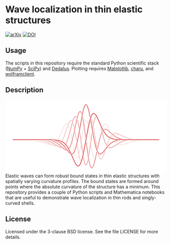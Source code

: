 # Wave localization in thin elastic structures

[![arXiv](https://shields.io/badge/arXiv-2306.07213-b31b1b)](https://arxiv.org/abs/2306.07213)
[![DOI](https://shields.io/badge/DOI-10.1103/PhysRevE.109.035001-946037)](https://doi.org/10.1103/PhysRevE.109.035001)

## Usage

The scripts in this repository require the standard Python
scientific stack ([NumPy][numpy] + [SciPy][scipy]) and
[Dedalus][dedalus].  Plotting requires [Matplotlib][mpl],
[charu][charu], and [wolframclient][wc].

## Description

<img align="right" src="https://raw.githubusercontent.com/manu-mannattil/assets/master/glwtes/repo.svg"/>

Elastic waves can form robust bound states in thin elastic structures
with spatially varying curvature profiles.  The bound states are formed
around points where the absolute curvature of the structure has
a minimum.  This repository provides a couple of Python scripts and
Mathematica notebooks that are useful to demonstrate wave localization
in thin rods and singly-curved shells. 

## License

Licensed under the 3-clause BSD license. See the file LICENSE for more
details.

[charu]: https://github.com/manu-mannattil/charu
[mpl]: https://matplotlib.org
[numpy]: https://numpy.org
[scipy]: https://scipy.org
[dedalus]: https://dedalus-project.org
[wc]: https://pypi.org/project/wolframclient

